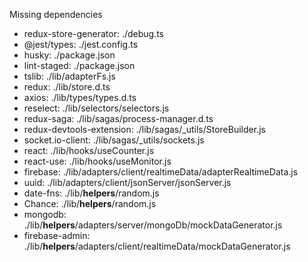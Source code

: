 Missing dependencies
* redux-store-generator: ./debug.ts
* @jest/types: ./jest.config.ts
* husky: ./package.json
* lint-staged: ./package.json
* tslib: ./lib/adapterFs.js
* redux: ./lib/store.d.ts
* axios: ./lib/types/types.d.ts
* reselect: ./lib/selectors/selectors.js
* redux-saga: ./lib/sagas/process-manager.d.ts
* redux-devtools-extension: ./lib/sagas/_utils/StoreBuilder.js
* socket.io-client: ./lib/sagas/_utils/sockets.js
* react: ./lib/hooks/useCounter.js
* react-use: ./lib/hooks/useMonitor.js
* firebase: ./lib/adapters/client/realtimeData/adapterRealtimeData.js
* uuid: ./lib/adapters/client/jsonServer/jsonServer.js
* date-fns: ./lib/__helpers__/random.js
* Chance: ./lib/__helpers__/random.js
* mongodb: ./lib/__helpers__/adapters/server/mongoDb/mockDataGenerator.js
* firebase-admin: ./lib/__helpers__/adapters/client/realtimeData/mockDataGenerator.js
